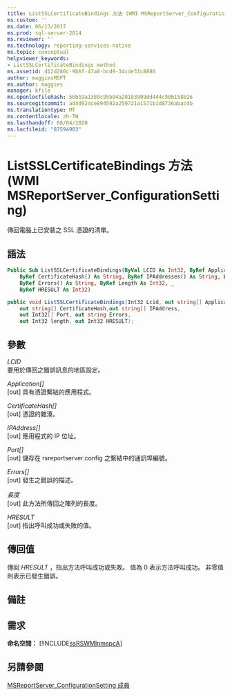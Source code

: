 ```yaml
---
title: ListSSLCertificateBindings 方法 (WMI MSReportServer_ConfigurationSetting) | Microsoft Docs
ms.custom: ''
ms.date: 06/13/2017
ms.prod: sql-server-2014
ms.reviewer: ''
ms.technology: reporting-services-native
ms.topic: conceptual
helpviewer_keywords:
- ListSSLCertificateBindings method
ms.assetid: d12d280c-9b6f-47a8-bcd9-34cde31c8886
author: maggiesMSFT
ms.author: maggies
manager: kfile
ms.openlocfilehash: 56b19a138dc95b94a20183909dd444c90b158b26
ms.sourcegitcommit: ad4d92dce894592a259721a1571b1d8736abacdb
ms.translationtype: MT
ms.contentlocale: zh-TW
ms.lasthandoff: 08/04/2020
ms.locfileid: "87594903"
---
```

# <a name="listsslcertificatebindings-method-wmi-msreportserver_configurationsetting"></a>ListSSLCertificateBindings 方法 (WMI MSReportServer_ConfigurationSetting)
  傳回電腦上已安裝之 SSL 憑證的清單。  
  
## <a name="syntax"></a>語法  
  
```vb  
Public Sub ListSSLCertificateBindings(ByVal LCID As Int32, ByRef Application() As String, _  
    ByRef CertificateHash() As String, ByRef IPAddresses() As String, ByRef Port() As Int32, _  
    ByRef Errors() As String, ByRef Length As Int32, _  
    ByRef HRESULT As Int32)  
```  
  
```csharp  
public void ListSSLCertificateBindings(Int32 Lcid, out string[] Application,   
    out string[] CertificateHash,out string[] IPAddress,   
    out Int32[] Port, out string Errors,   
    out Int32 length, out Int32 HRESULT);  
```  
  
## <a name="parameters"></a>參數  
 *LCID*  
 要用於傳回之錯誤訊息的地區設定。  
  
 *Application[]*  
 [out] 具有憑證繫結的應用程式。  
  
 *CertificateHash[]*  
 [out] 憑證的雜湊。  
  
 *IPAddress[]*  
 [out] 應用程式的 IP 位址。  
  
 *Port[]*  
 [out] 儲存在 rsreportserver.config 之繫結中的通訊埠編號。  
  
 *Errors[]*  
 [out] 發生之錯誤的描述。  
  
 *長度*  
 [out] 此方法所傳回之陣列的長度。  
  
 *HRESULT*  
 [out] 指出呼叫成功或失敗的值。  
  
## <a name="return-value"></a>傳回值  
 傳回 *HRESULT* ，指出方法呼叫成功或失敗。 值為 0 表示方法呼叫成功。 非零值則表示已發生錯誤。  
  
## <a name="remarks"></a>備註  
  
## <a name="requirements"></a>需求  
 **命名空間：** [!INCLUDE[ssRSWMInmspcA](../../includes/ssrswminmspca-md.md)]  
  
## <a name="see-also"></a>另請參閱  
 [MSReportServer_ConfigurationSetting 成員](msreportserver-configurationsetting-members.md)  
  
  
